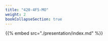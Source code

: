 ```yaml
---
title: "420-4F5-MO"
weight: 2
bookCollapseSection: true
---
```


{{% embed 
    src="./presentation/index.md" %}}
